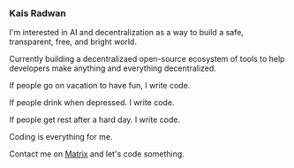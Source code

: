 
### Kais Radwan

I'm interested in AI and decentralization as a way to build a safe, transparent, free, and bright world.

Currently building a decentralizaed open-source ecosystem of tools to help developers make anything and everything decentralized.

If people go on vacation to have fun, I write code.

If people drink when depressed. I write code.

If people get rest after a hard day. I write code.

Coding is everything for me.

Contact me on [Matrix](https://matrix.to/#/@multineon:gitter.im) and let's code something.
